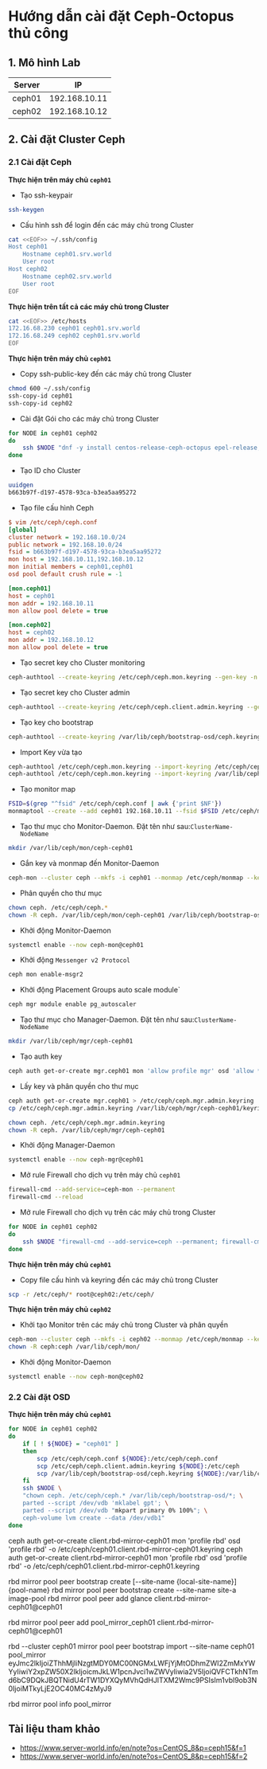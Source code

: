 # Hướng dẫn cài đặt Ceph-Octopus thủ công

## 1. Mô hình Lab

|Server|IP|
|------|--|
|ceph01|192.168.10.11|
|ceph02|192.168.10.12|

## 2. Cài đặt Cluster Ceph
### 2.1 Cài đặt Ceph

**Thực hiện trên máy chủ `ceph01`**

- Tạo ssh-keypair

```sh
ssh-keygen
```
- Cấu hình ssh để login đến các máy chủ trong Cluster

```sh
cat <<EOF>> ~/.ssh/config
Host ceph01
    Hostname ceph01.srv.world
    User root
Host ceph02
    Hostname ceph02.srv.world
    User root
EOF
```

**Thực hiện trên tất cả các máy chủ trong Cluster**
```sh
cat <<EOF>> /etc/hosts
172.16.68.230 ceph01 ceph01.srv.world
172.16.68.249 ceph02 ceph01.srv.world
EOF
```

**Thực hiện trên máy chủ `ceph01`**

- Copy ssh-public-key đến các máy chủ trong Cluster

```sh
chmod 600 ~/.ssh/config
ssh-copy-id ceph01
ssh-copy-id ceph02
```

- Cài đặt Gói cho các máy chủ trong Cluster

```sh
for NODE in ceph01 ceph02
do
    ssh $NODE "dnf -y install centos-release-ceph-octopus epel-release; dnf -y install ceph"
done 
```

- Tạo ID cho Cluster

```sh
uuidgen
b663b97f-d197-4578-93ca-b3ea5aa95272
```

- Tạo file cấu hình Ceph

```ini
$ vim /etc/ceph/ceph.conf
[global]
cluster network = 192.168.10.0/24
public network = 192.168.10.0/24
fsid = b663b97f-d197-4578-93ca-b3ea5aa95272
mon host = 192.168.10.11,192.168.10.12
mon initial members = ceph01,ceph01
osd pool default crush rule = -1

[mon.ceph01]
host = ceph01
mon addr = 192.168.10.11
mon allow pool delete = true

[mon.ceph02]
host = ceph02
mon addr = 192.168.10.12
mon allow pool delete = true
```
- Tạo secret key cho Cluster monitoring

```sh
ceph-authtool --create-keyring /etc/ceph/ceph.mon.keyring --gen-key -n mon. --cap mon 'allow *'
```

- Tạo secret key cho Cluster admin

```sh
ceph-authtool --create-keyring /etc/ceph/ceph.client.admin.keyring --gen-key -n client.admin --cap mon 'allow *' --cap osd 'allow *' --cap mds 'allow *' --cap mgr 'allow *'
```

- Tạo key cho bootstrap

```sh
ceph-authtool --create-keyring /var/lib/ceph/bootstrap-osd/ceph.keyring --gen-key -n client.bootstrap-osd --cap mon 'profile bootstrap-osd' --cap mgr 'allow r'
```

- Import Key vừa tạo

```sh
ceph-authtool /etc/ceph/ceph.mon.keyring --import-keyring /etc/ceph/ceph.client.admin.keyring
ceph-authtool /etc/ceph/ceph.mon.keyring --import-keyring /var/lib/ceph/bootstrap-osd/ceph.keyring
```

- Tạo monitor map

```sh
FSID=$(grep "^fsid" /etc/ceph/ceph.conf | awk {'print $NF'})
monmaptool --create --add ceph01 192.168.10.11 --fsid $FSID /etc/ceph/monmap
```

- Tạo thư mục cho Monitor-Daemon. Đặt tên như sau:`ClusterName-NodeName`

```sh
mkdir /var/lib/ceph/mon/ceph-ceph01
```

- Gắn key và monmap đến Monitor-Daemon

```sh
ceph-mon --cluster ceph --mkfs -i ceph01 --monmap /etc/ceph/monmap --keyring /etc/ceph/ceph.mon.keyring
```

- Phân quyền cho thư mục

```sh
chown ceph. /etc/ceph/ceph.*
chown -R ceph. /var/lib/ceph/mon/ceph-ceph01 /var/lib/ceph/bootstrap-osd
```

- Khởi động Monitor-Daemon

```sh
systemctl enable --now ceph-mon@ceph01
```

- Khởi động `Messenger v2 Protocol`

```sh
ceph mon enable-msgr2
```

- Khởi động Placement Groups auto scale module`

```sh
ceph mgr module enable pg_autoscaler
```

- Tạo thư mục cho Manager-Daemon. Đặt tên như sau:`ClusterName-NodeName`

```sh
mkdir /var/lib/ceph/mgr/ceph-ceph01
```

- Tạo auth key

```sh
ceph auth get-or-create mgr.ceph01 mon 'allow profile mgr' osd 'allow *' mds 'allow *'
```

- Lấy key và phân quyền cho thư mục

```sh
ceph auth get-or-create mgr.ceph01 > /etc/ceph/ceph.mgr.admin.keyring
cp /etc/ceph/ceph.mgr.admin.keyring /var/lib/ceph/mgr/ceph-ceph01/keyring

chown ceph. /etc/ceph/ceph.mgr.admin.keyring
chown -R ceph. /var/lib/ceph/mgr/ceph-ceph01
```

- Khởi động Manager-Daemon

```sh
systemctl enable --now ceph-mgr@ceph01
```

- Mở rule Firewall cho dịch vụ trên máy chủ `ceph01`

```sh
firewall-cmd --add-service=ceph-mon --permanent
firewall-cmd --reload
```
- Mở rule Firewall cho dịch vụ trên các máy chủ trong Cluster
```sh
for NODE in ceph01 ceph02
do
    ssh $NODE "firewall-cmd --add-service=ceph --permanent; firewall-cmd --reload"
done 
```

**Thực hiện trên máy chủ `ceph01`** 

- Copy file cấu hình và keyring đến các máy chủ trong Cluster

```sh
scp -r /etc/ceph/* root@ceph02:/etc/ceph/
```

**Thực hiện trên máy chủ `ceph02`** 

- Khởi tạo Monitor trên các máy chủ trong Cluster và phân quyền

```sh
ceph-mon --cluster ceph --mkfs -i ceph02 --monmap /etc/ceph/monmap --keyring /etc/ceph/ceph.mon.keyring
chown -R ceph:ceph /var/lib/ceph/mon/
```

- Khởi động Monitor-Daemon

```sh
systemctl enable --now ceph-mon@ceph02
```

### 2.2 Cài đặt OSD

**Thực hiện trên máy chủ `ceph01`** 

```sh
for NODE in ceph01 ceph02
do
    if [ ! ${NODE} = "ceph01" ]
    then
        scp /etc/ceph/ceph.conf ${NODE}:/etc/ceph/ceph.conf
        scp /etc/ceph/ceph.client.admin.keyring ${NODE}:/etc/ceph
        scp /var/lib/ceph/bootstrap-osd/ceph.keyring ${NODE}:/var/lib/ceph/bootstrap-osd
    fi
    ssh $NODE \
    "chown ceph. /etc/ceph/ceph.* /var/lib/ceph/bootstrap-osd/*; \
    parted --script /dev/vdb 'mklabel gpt'; \
    parted --script /dev/vdb "mkpart primary 0% 100%"; \
    ceph-volume lvm create --data /dev/vdb1"
done
```









ceph auth get-or-create client.rbd-mirror-ceph01 mon 'profile rbd' osd 'profile rbd' -o /etc/ceph/ceph01.client.rbd-mirror-ceph01.keyring
ceph auth get-or-create client.rbd-mirror-ceph01 mon 'profile rbd' osd 'profile rbd' -o /etc/ceph/ceph01.client.rbd-mirror-ceph01.keyring

rbd mirror pool peer bootstrap create [--site-name {local-site-name}] {pool-name}
rbd mirror pool peer bootstrap create --site-name site-a image-pool
rbd mirror pool peer add glance client.rbd-mirror-ceph01@ceph01

rbd mirror pool peer add pool_mirror_ceph01 client.rbd-mirror-ceph01@ceph01

rbd --cluster ceph01 mirror pool peer bootstrap import --site-name ceph01 pool_mirror eyJmc2lkIjoiZThhMjliNzgtMDY0MC00NGMxLWFjYjMtODhmZWI2ZmMxYWYyIiwiY2xpZW50X2lkIjoicmJkLW1pcnJvci1wZWVyIiwia2V5IjoiQVFCTkhNTmd6bC9DQkJBQTNidU4rTW1DYXQyMVhQdHJlTXM2Wmc9PSIsIm1vbl9ob3N0IjoiMTkyLjE2OC40MC4zMyJ9

rbd mirror pool info pool_mirror


## Tài liệu tham khảo
- https://www.server-world.info/en/note?os=CentOS_8&p=ceph15&f=1
- https://www.server-world.info/en/note?os=CentOS_8&p=ceph15&f=2